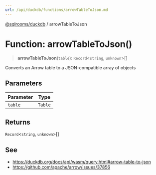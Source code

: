 ```yaml
---
url: /api/duckdb/functions/arrowTableToJson.md
---
```

[@sqlrooms/duckdb](../index.md) / arrowTableToJson

# Function: arrowTableToJson()

> **arrowTableToJson**(`table`): `Record`<`string`, `unknown`>\[]

Converts an Arrow table to a JSON-compatible array of objects

## Parameters

| Parameter | Type |
| ------ | ------ |
| `table` | `Table` |

## Returns

`Record`<`string`, `unknown`>\[]

## See

* https://duckdb.org/docs/api/wasm/query.html#arrow-table-to-json
* https://github.com/apache/arrow/issues/37856

